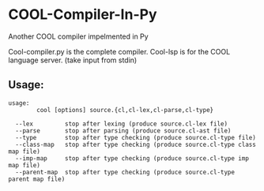 # COOL-Compiler-In-Py
Another COOL compiler impelmented in Py

Cool-compiler.py is the complete compiler.
Cool-lsp is for the COOL language server. (take input from stdin)
## Usage:
```
usage:
        cool [options] source.{cl,cl-lex,cl-parse,cl-type}

  --lex         stop after lexing (produce source.cl-lex file)
  --parse       stop after parsing (produce source.cl-ast file)
  --type        stop after type checking (produce source.cl-type file)
  --class-map   stop after type checking (produce source.cl-type class map file)
  --imp-map     stop after type checking (produce source.cl-type imp map file)
  --parent-map  stop after type checking (produce source.cl-type parent map file)
```
